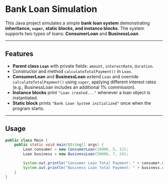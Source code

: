 # Bank Loan Simulation

This Java project simulates a simple **bank loan system** demonstrating **inheritance, `super`, static blocks, and instance blocks**. The system supports two types of loans: **ConsumerLoan** and **BusinessLoan**.

---

## Features
- **Parent class `Loan`** with private fields: `amount`, `interestRate`, `duration`.
- Constructor and method `calculateTotalPayment()` in `Loan`.
- **ConsumerLoan** and **BusinessLoan** extend `Loan` and override `calculateTotalPayment()` using `super`, applying different interest rates (e.g., BusinessLoan includes an additional 1% commission).
- **Instance blocks** print `"Loan created..."` whenever a loan object is instantiated.
- **Static block** prints `"Bank Loan System initialized"` once when the program starts.

---

## Usage

```java
public class Main {
    public static void main(String[] args) {
        Loan consumer = new ConsumerLoan(10000, 5, 12);
        Loan business = new BusinessLoan(50000, 7, 24);

        System.out.println("Consumer Loan Total Payment: " + consumer.calculateTotalPayment());
        System.out.println("Business Loan Total Payment: " + business.calculateTotalPayment());
    }
}
